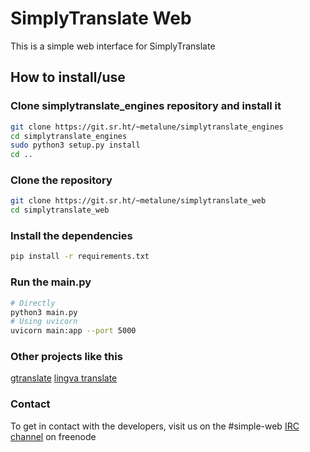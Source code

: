 # SimplyTranslate Web

This is a simple web interface for SimplyTranslate

## How to install/use
### Clone simplytranslate_engines repository and install it
```sh
git clone https://git.sr.ht/~metalune/simplytranslate_engines
cd simplytranslate_engines
sudo python3 setup.py install
cd ..
```

### Clone the repository
```sh
git clone https://git.sr.ht/~metalune/simplytranslate_web
cd simplytranslate_web
``` 

### Install the dependencies
```sh
pip install -r requirements.txt
```

### Run the main.py
```sh
# Directly
python3 main.py
# Using uvicorn
uvicorn main:app --port 5000
```

### Other projects like this
[gtranslate](https://git.sr.ht/~yerinalexey/gtranslate)
[lingva translate](https://github.com/TheDavidDelta/lingva-translate)

### Contact
To get in contact with the developers, visit us on the #simple-web [IRC channel](https://webchat.freenode.net/#simple-web) on freenode
